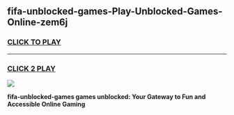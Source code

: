 
## fifa-unblocked-games-Play-Unblocked-Games-Online-zem6j
<h3>
<a href="https://premium76.site?title=fifa-unblocked-games&ref=25A">CLICK TO PLAY</a></h3>
<hr>

<h3>
<a href="https://premium76.site?title=fifa-unblocked-games&ref=25A">CLICK 2 PLAY</a>
  
</h3>

<a href="https://premium76.site?title=fifa-unblocked-games&ref=25A"><img src="https://clearcache.store/games.png"></a>


**fifa-unblocked-games games unblocked: Your Gateway to Fun and Accessible Online Gaming**
